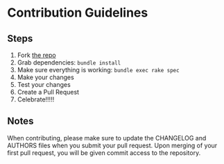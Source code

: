 # Contribution Guidelines

## Steps

1. Fork [the repo](https://github.com/stevenbeales/fibro)
2. Grab dependencies: `bundle install`
3. Make sure everything is working: `bundle exec rake spec`
4. Make your changes
5. Test your changes
6. Create a Pull Request
7. Celebrate!!!!!

## Notes

When contributing, please make sure to update the CHANGELOG and AUTHORS files
when you submit your pull request. Upon merging of your first pull request,
you will be given commit access to the repository.
